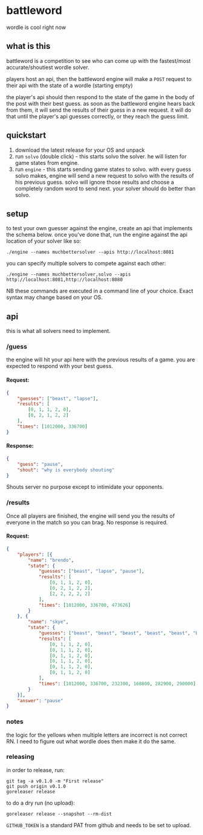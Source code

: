 # battleword
wordle is cool right now

## what is this
battleword is a competition to see who can come up with the fastest/most accurate/shoutiest wordle solver.

players host an api, then the battleword engine will make a `POST` request to their api with the state of a wordle (starting empty)

the player's api should then respond to the state of the game in the body of the post with their best guess. as soon as the battleword engine hears back from them, it will send the results of their guess in a new request. it will do that until the player's api guesses correctly, or they reach the guess limit.

## quickstart

1. download the latest release for your OS and unpack
2. run `solvo` (double click) - this starts solvo the solver. he will listen for game states from engine.
3. run `engine` - this starts sending game states to solvo. with every guess solvo makes, engine will send a new request to solvo with the results of his previous guess. solvo will ignore those results and choose a completely random word to send next. your solver should do better than solvo.

## setup
to test your own guesser against the engine, create an api that implements the schema below. once you've done that, run the engine against the api location of your solver like so:

```
./engine --names muchbettersolver --apis http://localhost:8081
```

you can specify multiple solvers to compete against each other:
```
./engine --names muchbettersolver,solvo --apis http://localhost:8081,http://localhost:8080
```

NB these commands are executed in a command line of your choice. Exact syntax may change based on your OS.


## api
this is what all solvers need to implement.
### /guess
the engine will hit your api here with the previous results of a game. you are expected to respond with your best guess.
#### Request:
```json
{
	"guesses": ["beast", "lapse"],
	"results": [
		[0, 1, 1, 2, 0],
		[0, 2, 1, 2, 2]
	],
	"times": [1012000, 336700]
}
```
#### Response:
```json
{
	"guess": "pause",
	"shout": "why is everybody shouting"
}
```
Shouts server no purpose except to intimidate your opponents.

### /results
Once all players are finished, the engine will send you the results of everyone in the match so you can brag. No response is required.
#### Request:
```json
{
	"players": [{
		"name": "brendo",
		"state": {
			"guesses": ["beast", "lapse", "pause"],
			"results": [
				[0, 1, 1, 2, 0],
				[0, 2, 1, 2, 2],
				[2, 2, 2, 2, 2]
			],
			"times": [1012000, 336700, 473626]
		}
	}, {
		"name": "skye",
		"state": {
			"guesses": ["beast", "beast", "beast", "beast", "beast", "beast"],
			"results": [
				[0, 1, 1, 2, 0],
				[0, 1, 1, 2, 0],
				[0, 1, 1, 2, 0],
				[0, 1, 1, 2, 0],
				[0, 1, 1, 2, 0],
				[0, 1, 1, 2, 0]
			],
			"times": [1012000, 336700, 232300, 160800, 282900, 290000]
		}
	}],
	"answer": "pause"
}
```

### notes
 the logic for the yellows when multiple letters are incorrect is not correct RN. I need to figure out what wordle does then make it do the same.

### releasing
 in order to release, run:
```
git tag -a v0.1.0 -m "First release"
git push origin v0.1.0
goreleaser release
```

to do a dry run (no upload): 
```
goreleaser release --snapshot --rm-dist
```

`GITHUB_TOKEN` is a standard PAT from github and needs to be set to upload.